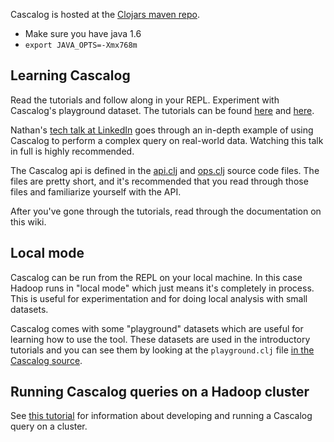 Cascalog is hosted at the [Clojars maven repo](http://clojars.org/cascalog).

- Make sure you have java 1.6
- `export JAVA_OPTS=-Xmx768m`

## Learning Cascalog

Read the tutorials and follow along in your REPL. Experiment with Cascalog's playground dataset. The tutorials can be found [here](http://nathanmarz.com/blog/introducing-cascalog-a-clojure-based-query-language-for-hado.html) and [here](http://nathanmarz.com/blog/new-cascalog-features-outer-joins-combiners-sorting-and-more.html).

Nathan's [tech talk at LinkedIn](http://sna-projects.com/blog/2010/11/clojure-at-backtype) goes through an in-depth example of using Cascalog to perform a complex query on real-world data. Watching this talk in full is highly recommended.

The Cascalog api is defined in the [api.clj](https://github.com/nathanmarz/cascalog/blob/master/src/clj/cascalog/api.clj) and [ops.clj](https://github.com/nathanmarz/cascalog/blob/master/src/clj/cascalog/ops.clj) source code files. The files are pretty short, and it's recommended that you read through those files and familiarize yourself with the API.

After you've gone through the tutorials, read through the documentation on this wiki.

## Local mode

Cascalog can be run from the REPL on your local machine. In this case Hadoop runs in "local mode" which just means it's completely in process. This is useful for experimentation and for doing local analysis with small datasets.

Cascalog comes with some "playground" datasets which are useful for learning how to use the tool. These datasets are used in the introductory tutorials and you can see them by looking at the `playground.clj` file [in the Cascalog source](https://github.com/nathanmarz/cascalog/blob/master/src/clj/cascalog/playground.clj).

## Running Cascalog queries on a Hadoop cluster

See [this tutorial](http://nathanmarz.com/blog/news-feed-in-38-lines-of-code-using-cascalog.html) for information about developing and running a Cascalog query on a cluster.
